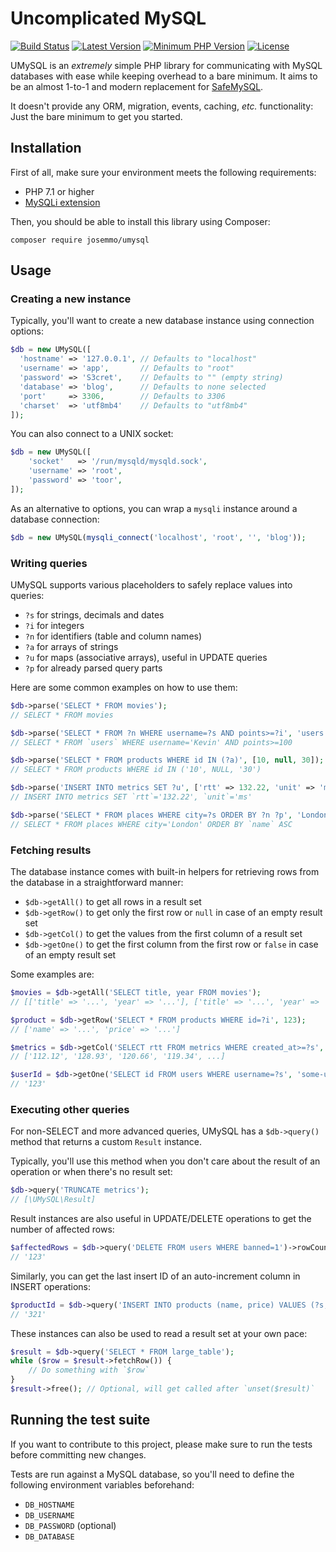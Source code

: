 # Uncomplicated MySQL
[![Build Status](https://github.com/josemmo/umysql/actions/workflows/ci.yml/badge.svg)](https://github.com/josemmo/umysql/actions)
[![Latest Version](https://img.shields.io/packagist/v/josemmo/umysql)](https://packagist.org/packages/josemmo/umysql)
[![Minimum PHP Version](https://img.shields.io/packagist/php-v/josemmo/umysql)](#installation)
[![License](https://img.shields.io/github/license/josemmo/umysql)](LICENSE)

UMySQL is an *extremely* simple PHP library for communicating with MySQL databases with ease while keeping overhead to
a bare minimum. It aims to be an almost 1-to-1 and modern replacement for [SafeMySQL](https://github.com/colshrapnel/safemysql).

It doesn't provide any ORM, migration, events, caching, *etc.* functionality: Just the bare minimum to get you started.

## Installation
First of all, make sure your environment meets the following requirements:

- PHP 7.1 or higher
- [MySQLi extension](https://www.php.net/manual/en/mysqli.installation.php)

Then, you should be able to install this library using Composer:
```
composer require josemmo/umysql
```

## Usage

### Creating a new instance
Typically, you'll want to create a new database instance using connection options:
```php
$db = new UMySQL([
  'hostname' => '127.0.0.1', // Defaults to "localhost"
  'username' => 'app',       // Defaults to "root"
  'password' => 'S3cret',    // Defaults to "" (empty string)
  'database' => 'blog',      // Defaults to none selected
  'port'     => 3306,        // Defaults to 3306
  'charset'  => 'utf8mb4'    // Defaults to "utf8mb4"
]);
```

You can also connect to a UNIX socket:
```php
$db = new UMySQL([
    'socket'   => '/run/mysqld/mysqld.sock',
    'username' => 'root',
    'password' => 'toor',
]);
```

As an alternative to options, you can wrap a `mysqli` instance around a database connection:
```php
$db = new UMySQL(mysqli_connect('localhost', 'root', '', 'blog'));
```

### Writing queries
UMySQL supports various placeholders to safely replace values into queries:

- `?s` for strings, decimals and dates
- `?i` for integers
- `?n` for identifiers (table and column names)
- `?a` for arrays of strings
- `?u` for maps (associative arrays), useful in UPDATE queries
- `?p` for already parsed query parts

Here are some common examples on how to use them:
```php
$db->parse('SELECT * FROM movies');
// SELECT * FROM movies

$db->parse('SELECT * FROM ?n WHERE username=?s AND points>=?i', 'users', 'nick', 100);
// SELECT * FROM `users` WHERE username='Kevin' AND points>=100

$db->parse('SELECT * FROM products WHERE id IN (?a)', [10, null, 30]);
// SELECT * FROM products WHERE id IN ('10', NULL, '30')

$db->parse('INSERT INTO metrics SET ?u', ['rtt' => 132.22, 'unit' => 'ms']);
// INSERT INTO metrics SET `rtt`='132.22', `unit`='ms'

$db->parse('SELECT * FROM places WHERE city=?s ORDER BY ?n ?p', 'London', 'name', 'ASC');
// SELECT * FROM places WHERE city='London' ORDER BY `name` ASC
```

### Fetching results
The database instance comes with built-in helpers for retrieving rows from the database in a straightforward manner:

- `$db->getAll()` to get all rows in a result set
- `$db->getRow()` to get only the first row or `null` in case of an empty result set
- `$db->getCol()` to get the values from the first column of a result set
- `$db->getOne()` to get the first column from the first row or `false` in case of an empty result set

Some examples are:
```php
$movies = $db->getAll('SELECT title, year FROM movies');
// [['title' => '...', 'year' => '...'], ['title' => '...', 'year' => '...'], ...]

$product = $db->getRow('SELECT * FROM products WHERE id=?i', 123);
// ['name' => '...', 'price' => '...']

$metrics = $db->getCol('SELECT rtt FROM metrics WHERE created_at>=?s', gmdate('Y-m-d 00:00:00'));
// ['112.12', '128.93', '120.66', '119.34', ...]

$userId = $db->getOne('SELECT id FROM users WHERE username=?s', 'some-username');
// '123'
```

### Executing other queries
For non-SELECT and more advanced queries, UMySQL has a `$db->query()` method that returns a custom `Result` instance.

Typically, you'll use this method when you don't care about the result of an operation or when there's no result set:
```php
$db->query('TRUNCATE metrics');
// [\UMySQL\Result]
```

Result instances are also useful in UPDATE/DELETE operations to get the number of affected rows:
```php
$affectedRows = $db->query('DELETE FROM users WHERE banned=1')->rowCount();
// '123'
```

Similarly, you can get the last insert ID of an auto-increment column in INSERT operations:
```php
$productId = $db->query('INSERT INTO products (name, price) VALUES (?s, ?s)', 'Something', 12.34)->insertId();
// '321'
```

These instances can also be used to read a result set at your own pace:
```php
$result = $db->query('SELECT * FROM large_table');
while ($row = $result->fetchRow()) {
    // Do something with `$row`
}
$result->free(); // Optional, will get called after `unset($result)`
```

## Running the test suite
If you want to contribute to this project, please make sure to run the tests before committing new changes.

Tests are run against a MySQL database, so you'll need to define the following environment variables beforehand:

- `DB_HOSTNAME`
- `DB_USERNAME`
- `DB_PASSWORD` (optional)
- `DB_DATABASE`

